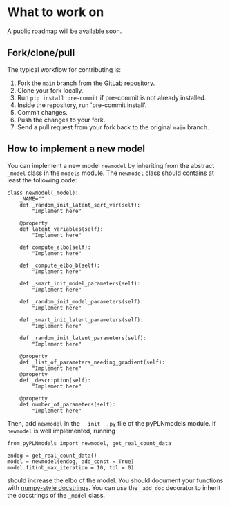 # What to work on

A public roadmap will be available soon.


## Fork/clone/pull

The typical workflow for contributing is:

1. Fork the `main` branch from the [GitLab repository](https://forgemia.inra.fr/bbatardiere/pyplnmodels).
2. Clone your fork locally.
3. Run `pip install pre-commit` if pre-commit is not already installed.
4. Inside the repository, run 'pre-commit install'.
5. Commit changes.
6. Push the changes to your fork.
7. Send a pull request from your fork back to the original `main` branch.

## How to implement a new model
You can implement a new model `newmodel` by inheriting from the abstract `_model` class in the `models` module.
The `newmodel` class should contains at least the following code:
```
class newmodel(_model):
    _NAME=""
    def _random_init_latent_sqrt_var(self):
        "Implement here"

    @property
    def latent_variables(self):
        "Implement here"

    def compute_elbo(self):
        "Implement here"

    def _compute_elbo_b(self):
        "Implement here"

    def _smart_init_model_parameters(self):
        "Implement here"

    def _random_init_model_parameters(self):
        "Implement here"

    def _smart_init_latent_parameters(self):
        "Implement here"

    def _random_init_latent_parameters(self):
        "Implement here"

    @property
    def _list_of_parameters_needing_gradient(self):
        "Implement here"
    @property
    def _description(self):
        "Implement here"

    @property
    def number_of_parameters(self):
        "Implement here"
```
Then, add `newmodel` in the `__init__.py` file of the pyPLNmodels module.
If `newmodel` is well implemented, running
```
from pyPLNmodels import newmodel, get_real_count_data

endog = get_real_count_data()
model = newmodel(endog, add_const = True)
model.fit(nb_max_iteration = 10, tol = 0)
```
should increase the elbo of the model. You should document your functions with
[numpy-style
docstrings](https://numpydoc.readthedocs.io/en/latest/format.html). You can use
the `_add_doc` decorator to inherit the docstrings of the `_model` class.
